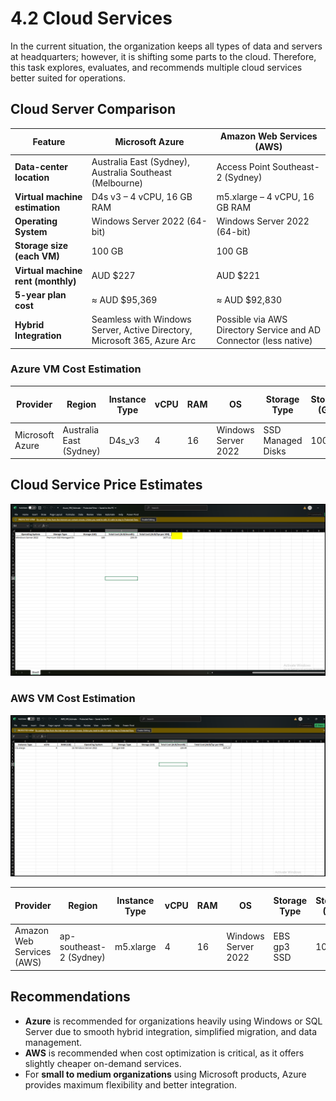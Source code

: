 
# 4.2 Cloud Services

In the current situation, the organization keeps all types of data and servers at headquarters; however, it is shifting some parts to the cloud. Therefore, this task explores, evaluates, and recommends multiple cloud services better suited for operations.

## Cloud Server Comparison

| Feature | Microsoft Azure | Amazon Web Services (AWS) |
|----------|------------------|---------------------------|
| **Data-center location** | Australia East (Sydney), Australia Southeast (Melbourne) | Access Point Southeast-2 (Sydney) |
| **Virtual machine estimation** | D4s v3 – 4 vCPU, 16 GB RAM | m5.xlarge – 4 vCPU, 16 GB RAM |
| **Operating System** | Windows Server 2022 (64-bit) | Windows Server 2022 (64-bit) |
| **Storage size (each VM)** | 100 GB | 100 GB |
| **Virtual machine rent (monthly)** | AUD $227 | AUD $221 |
| **5-year plan cost** | ≈ AUD $95,369 | ≈ AUD $92,830 |
| **Hybrid Integration** | Seamless with Windows Server, Active Directory, Microsoft 365, Azure Arc | Possible via AWS Directory Service and AD Connector (less native) |

### Azure VM Cost Estimation

| Provider | Region | Instance Type | vCPU | RAM | OS | Storage Type | Storage (GB) | Cost (AUD/month) | Cost (AUD/5yr per VM) |
|-----------|---------|----------------|------|-----|----|---------------|---------------|------------------|-------------------------|
| Microsoft Azure | Australia East (Sydney) | D4s_v3 | 4 | 16 | Windows Server 2022 | SSD Managed Disks | 100 | 239.59 | 1677.11 |

## Cloud Service Price Estimates 
![cloud service estimates](./images/Azure_VM_Estimate.png)


### AWS VM Cost Estimation
![cloud service estimates](./images/AWS_VM_Estimate.png)


| Provider | Region | Instance Type | vCPU | RAM | OS | Storage Type | Storage (GB) | Cost (AUD/month) | Cost (AUD/5yr per VM) |
|-----------|---------|----------------|------|-----|----|---------------|---------------|------------------|-------------------------|
| Amazon Web Services (AWS) | ap-southeast-2 (Sydney) | m5.xlarge | 4 | 16 | Windows Server 2022 | EBS gp3 SSD | 100 | 224.44 | 1571.07 |

## Recommendations

- **Azure** is recommended for organizations heavily using Windows or SQL Server due to smooth hybrid integration, simplified migration, and data management.  
- **AWS** is recommended when cost optimization is critical, as it offers slightly cheaper on-demand services.  
- For **small to medium organizations** using Microsoft products, Azure provides maximum flexibility and better integration.

